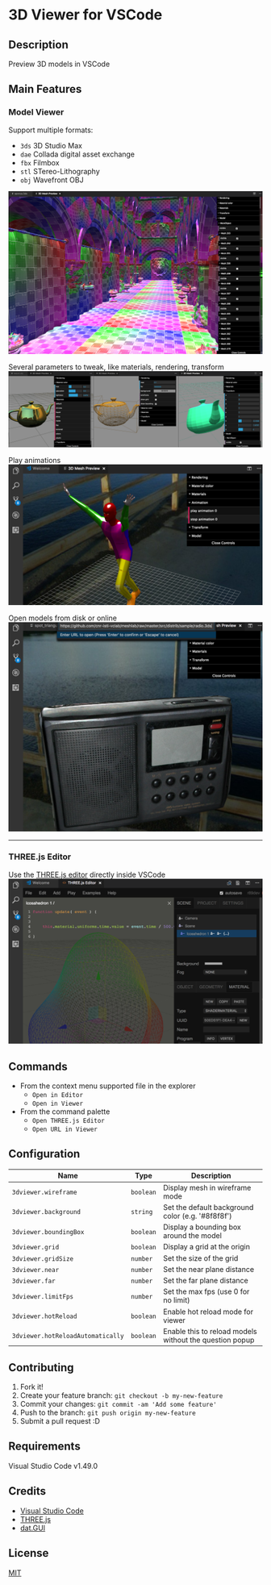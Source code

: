 # 3D Viewer for VSCode

## Description

Preview 3D models in VSCode

## Main Features

### Model Viewer
Support multiple formats:
* `3ds` 3D Studio Max
* `dae` Collada digital asset exchange
* `fbx` Filmbox
* `stl` STereo-Lithography
* `obj` Wavefront OBJ

![sponza](images/sponza.png)  
  

Several parameters to tweak, like materials, rendering, transform  
![teapot](images/teapot.png)  
  

Play animations
![animation](images/animation.png)
  

Open models from disk or online  
![online](images/online.png)
  
  ---
  
### THREE.js Editor
Use the [THREE.js editor](https://threejs.org/editor/) directly inside VSCode  
![editor](images/editor.png)
  

## Commands

* From the context menu supported file in the explorer
  * `Open in Editor`
  * `Open in Viewer`
* From the command palette
  * `Open THREE.js Editor`
  * `Open URL in Viewer`

## Configuration

|Name                             |Type      |Description
|---------------------------------|----------|------------
|`3dviewer.wireframe`             |`boolean` |Display mesh in wireframe mode
|`3dviewer.background`            |`string`  |Set the default background color (e.g. '#8f8f8f')
|`3dviewer.boundingBox`           |`boolean` |Display a bounding box around the model
|`3dviewer.grid`                  |`boolean` |Display a grid at the origin
|`3dviewer.gridSize`              |`number`  |Set the size of the grid
|`3dviewer.near`                  |`number`  |Set the near plane distance
|`3dviewer.far`                   |`number`  |Set the far plane distance
|`3dviewer.limitFps`              |`number`  |Set the max fps (use 0 for no limit)
|`3dviewer.hotReload`             |`boolean` |Enable hot reload mode for viewer
|`3dviewer.hotReloadAutomatically`|`boolean` |Enable this to reload models without the question popup

## Contributing

1. Fork it!
2. Create your feature branch: `git checkout -b my-new-feature`
3. Commit your changes: `git commit -am 'Add some feature'`
4. Push to the branch: `git push origin my-new-feature`
5. Submit a pull request :D

## Requirements

Visual Studio Code v1.49.0

## Credits

* [Visual Studio Code](https://code.visualstudio.com/)
* [THREE.js](https://threejs.org)
* [dat.GUI](http://workshop.chromeexperiments.com/examples/gui/#1--Basic-Usage)

## License

[MIT](LICENSE.md)